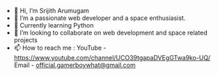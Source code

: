 - 👋 Hi, I’m Srijith Arumugam
- 👀 I’m a passionate web developer and a space enthusiasist.
- 🌱 Currently learning Python
- 💞️ I’m looking to collaborate on web development and space related projects
- 📫 How to reach me : YouTube - https://www.youtube.com/channel/UCO39tgapaDVEgGTwa9ko-UQ/
                        Email  - official.gamerboywhat@gmail.com
<!---
Srijith-A/Srijith-A is a ✨ special ✨ repository because its `README.md` (this file) appears on your GitHub profile.
You can click the Preview link to take a look at your changes.
--->
